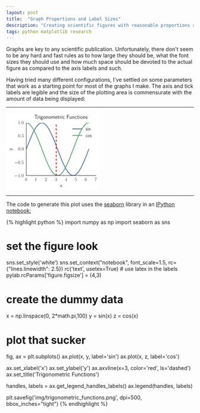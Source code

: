 ```yaml
---
layout: post
title:  "Graph Proportions and Label Sizes"
description: "Creating scientific figures with reasonable proportions and font sizes using IPython Notebook"
tags: python matplotlib research
---
```

<meta charset="utf-8"> 
<img itemprop="image" src="/img/layouts_upon_layouts_itemprop.png" style='display:none' width=200 height=130>

Graphs are key to any scientific publication. Unfortunately, there don't seem
to be any hard and fast rules as to how large they should be, what the font
sizes they should use and how much space should be devoted to the actual
figure as compared to the axis labels and such.

Having tried many different configurations, I've settled on some parameters
that work as a starting point for most of the graphs I make. The axis and tick
labels are legible and the size of the plotting area is commensurate with the
amount of data being displayed:

<hr>
<img src="/img/trigonometric_functions.png" width=250 align="middle">
<hr>

 The code to generate this plot uses the <a
 href="http://stanford.edu/~mwaskom/software/seaborn/">seaborn</a> library in
 an <a href="http://ipython.org/notebook.html">IPython notebook:</a>


{% highlight python %}
import numpy as np
import seaborn as sns

# set the figure look
sns.set_style('white')
sns.set_context("notebook", font_scale=1.5, rc={"lines.linewidth": 2.5})
rc('text', usetex=True)    # use latex in the labels
pylab.rcParams['figure.figsize'] = (4,3)

# create the dummy data
x = np.linspace(0, 2*math.pi,100)
y = sin(x)
z = cos(x)

# plot that sucker
fig, ax = plt.subplots()
ax.plot(x, y, label='sin')
ax.plot(x, z, label='cos')

ax.set_xlabel('x')
ax.set_ylabel('y')
ax.axvline(x=3, color='red', ls='dashed')
ax.set_title('Trigonometric Functions')

handles, labels = ax.get_legend_handles_labels()
ax.legend(handles, labels)

plt.savefig('img/trigonometric_functions.png', dpi=500, bbox_inches="tight")
{% endhighlight %}




